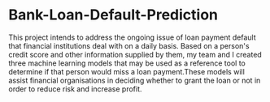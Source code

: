 # Bank-Loan-Default-Prediction

This project intends to address the ongoing issue of loan payment default that financial institutions deal with on a daily basis. Based on a person's credit score and other information supplied by them, my team and I created three machine learning models that may be used as a reference tool to determine if that person would miss a loan payment.These models will assist financial organisations in deciding whether to grant the loan or not in order to reduce risk and increase profit.
